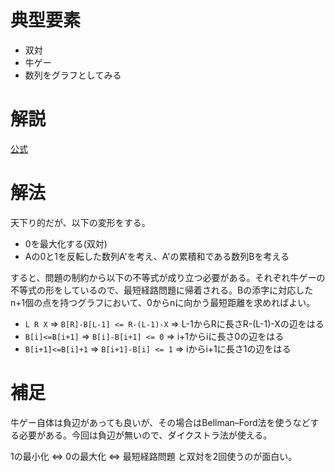 # 典型要素

* 双対
* 牛ゲー
* 数列をグラフとしてみる

# 解説

[公式](https://atcoder.jp/contests/abc216/editorial/2474)

# 解法

天下り的だが、以下の変形をする。

* 0を最大化する(双対)
* Aの0と1を反転した数列A'を考え、A'の累積和である数列Bを考える

すると、問題の制約から以下の不等式が成り立つ必要がある。それぞれ牛ゲーの不等式の形をしているので、最短経路問題に帰着される。Bの添字に対応したn+1個の点を持つグラフにおいて、0からnに向かう最短距離を求めればよい。

* `L R X` ⇒ `B[R]-B[L-1] <= R-(L-1)-X` ⇒ L-1からRに長さR-(L-1)-Xの辺をはる
* `B[i]<=B[i+1]` ⇒ `B[i]-B[i+1] <= 0` ⇒ i+1からiに長さ0の辺をはる
* `B[i+1]<=B[i]+1` ⇒ `B[i+1]-B[i] <= 1` ⇒ iからi+1に長さ1の辺をはる

# 補足

牛ゲー自体は負辺があっても良いが、その場合はBellman–Ford法を使うなどする必要がある。今回は負辺が無いので、ダイクストラ法が使える。

1の最小化 ⇔ 0の最大化 ⇔ 最短経路問題 と双対を2回使うのが面白い。
